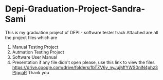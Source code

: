 # Depi-Graduation-Project-Sandra-Sami
This is my graduation project of DEPI - software tester track
Attached are all the project files which are
1. Manual Testing Project
2. Autmation Testing Project
3. Software User Manual
4. Presentation
if any file didn't open please, use this link to view the files https://drive.google.com/drive/folders/1bTZV6y_nyJujMfYWS0nlN4phz3PtggaR
Thank you
